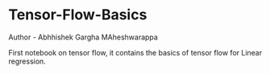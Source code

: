 # Tensor-Flow-Basics

Author - Abhhishek Gargha MAheshwarappa


First notebook on tensor flow, it contains the basics of tensor flow for Linear regression.

